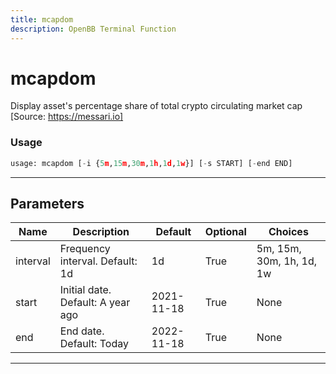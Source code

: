 ```yaml
---
title: mcapdom
description: OpenBB Terminal Function
---
```


# mcapdom

Display asset's percentage share of total crypto circulating market cap [Source: https://messari.io]

### Usage 
```python
usage: mcapdom [-i {5m,15m,30m,1h,1d,1w}] [-s START] [-end END]
```
---
## Parameters

| Name | Description | Default | Optional | Choices |
| ---- | ----------- | ------- | -------- | ------- |
| interval | Frequency interval. Default: 1d | 1d | True | 5m, 15m, 30m, 1h, 1d, 1w |
| start | Initial date. Default: A year ago | 2021-11-18 | True | None |
| end | End date. Default: Today | 2022-11-18 | True | None |
---
